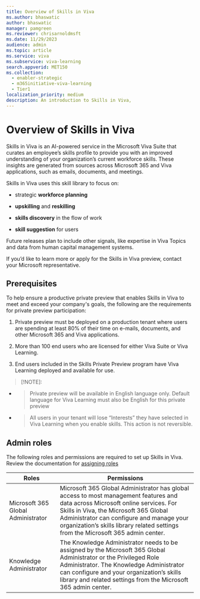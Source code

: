 ```yaml
---
title: Overview of Skills in Viva 
ms.author: bhaswatic
author: bhaswatic
manager: pamgreen
ms.reviewer: chrisarnoldmsft
ms.date: 11/29/2023
audience: admin
ms.topic: article
ms.service: viva
ms.subservice: viva-learning
search.appverid: MET150
ms.collection:
  - enabler-strategic
  - m365initiative-viva-learning
  - Tier1
localization_priority: medium
description: An introduction to Skills in Viva, 
---
```


# Overview of Skills in Viva 

Skills in Viva is an AI-powered service in the Microsoft Viva Suite that curates an employee’s skills profile to provide you with an improved understanding of your organization’s current workforce skills.
These insights are generated from sources across Microsoft 365 and Viva applications, such as emails, documents, and meetings. 

Skills in Viva uses this skill library to focus on:

-	strategic **workforce planning**

-	 **upskilling** and **reskilling**

-	**skills discovery** in the flow of work 

- **skill suggestion** for users 


Future releases plan to include other signals, like expertise in Viva Topics and data from human capital management systems. 

If you’d like to learn more or apply for the Skills in Viva preview, contact your Microsoft representative. 

## Prerequisites 

To help ensure a productive private preview that enables Skills in Viva to meet and exceed your company's goals, the following are the requirements for private preview participation: 

1. Private preview must be deployed on a production tenant where users are spending at least 80% of their time on e-mails, documents, and other Microsoft 365 and Viva applications. 

2. More than 100 end users who are licensed for either Viva Suite or Viva Learning.  

3. End users included in the Skills Private Preview program have Viva Learning deployed and available for use.

> [!NOTE]:
- > Private preview will be available in English language only. Default language for Viva Learning must also be English for this private preview 
- > All users in your tenant will lose “Interests” they have selected in Viva Learning when you enable skills.  This action is not reversible. 


## Admin roles 

The following roles and permissions are required to set up Skills in Viva. Review the documentation for [assigning roles](https://learn.microsoft.com/en-us/entra/identity/role-based-access-control/manage-roles-portal)


| Roles |  Permissions | 
| - | - | 
| Microsoft 365 Global Administrator | Microsoft 365 Global Administrator has global access to most management features and data across Microsoft online services. For Skills in Viva, the Microsoft 365 Global Administrator can configure and manage your organization’s skills library related settings from the Microsoft 365 admin center.| 
| Knowledge Administrator | The Knowledge Administrator needs to be assigned by the Microsoft 365 Global Administrator or the Privileged Role Administrator. The Knowledge Administrator can configure and your organization’s skills library and related settings from the Microsoft 365 admin center. | 

